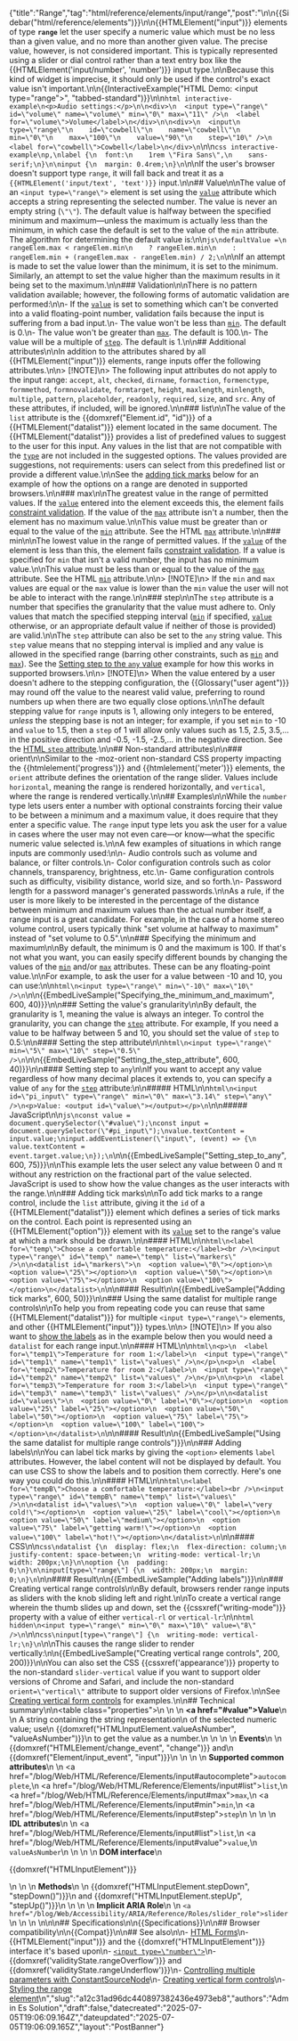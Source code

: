 {"title":"Range","tag":"html/reference/elements/input/range","post":"\n\n{{Sidebar(\"html/reference/elements\")}}\n\n{{HTMLElement(\"input\")}} elements of type **`range`** let the user specify a numeric value which must be no less than a given value, and no more than another given value. The precise value, however, is not considered important. This is typically represented using a slider or dial control rather than a text entry box like the {{HTMLElement('input/number', 'number')}} input type.\n\nBecause this kind of widget is imprecise, it should only be used if the control's exact value isn't important.\n\n{{InteractiveExample(\"HTML Demo: &lt;input type=&quot;range&quot;&gt;\", \"tabbed-standard\")}}\n\n```html interactive-example\n<p>Audio settings:</p>\n\n<div>\n  <input type=\"range\" id=\"volume\" name=\"volume\" min=\"0\" max=\"11\" />\n  <label for=\"volume\">Volume</label>\n</div>\n\n<div>\n  <input\n    type=\"range\"\n    id=\"cowbell\"\n    name=\"cowbell\"\n    min=\"0\"\n    max=\"100\"\n    value=\"90\"\n    step=\"10\" />\n  <label for=\"cowbell\">Cowbell</label>\n</div>\n```\n\n```css interactive-example\np,\nlabel {\n  font:\n    1rem \"Fira Sans\",\n    sans-serif;\n}\n\ninput {\n  margin: 0.4rem;\n}\n```\n\nIf the user's browser doesn't support type `range`, it will fall back and treat it as a `{{HTMLElement('input/text', 'text')}}` input.\n\n## Value\n\nThe value of an `<input type=\"range\">` element is set using the [`value`](/blog/Web/HTML/Reference/Elements/input#value) attribute which accepts a string representing the selected number. The value is never an empty string (`\"\"`). The default value is halfway between the specified minimum and maximum—unless the maximum is actually less than the minimum, in which case the default is set to the value of the `min` attribute. The algorithm for determining the default value is:\n\n```js\ndefaultValue =\n  rangeElem.max < rangeElem.min\n    ? rangeElem.min\n    : rangeElem.min + (rangeElem.max - rangeElem.min) / 2;\n```\n\nIf an attempt is made to set the value lower than the minimum, it is set to the minimum. Similarly, an attempt to set the value higher than the maximum results in it being set to the maximum.\n\n### Validation\n\nThere is no pattern validation available; however, the following forms of automatic validation are performed:\n\n- If the [`value`](/blog/Web/HTML/Reference/Elements/input#value) is set to something which can't be converted into a valid floating-point number, validation fails because the input is suffering from a bad input.\n- The value won't be less than [`min`](/blog/Web/HTML/Reference/Elements/input#min). The default is 0.\n- The value won't be greater than [`max`](/blog/Web/HTML/Reference/Elements/input#max). The default is 100.\n- The value will be a multiple of [`step`](/blog/Web/HTML/Reference/Elements/input#step). The default is 1.\n\n## Additional attributes\n\nIn addition to the attributes shared by all {{HTMLElement(\"input\")}} elements, range inputs offer the following attributes.\n\n> [!NOTE]\n> The following input attributes do not apply to the input range: `accept`, `alt`, `checked`, `dirname`, `formaction`, `formenctype`, `formmethod`, `formnovalidate`, `formtarget`, `height`, `maxlength`, `minlength`, `multiple`, `pattern`, `placeholder`, `readonly`, `required`, `size`, and `src`. Any of these attributes, if included, will be ignored.\n\n### list\n\nThe value of the `list` attribute is the {{domxref(\"Element.id\", \"id\")}} of a {{HTMLElement(\"datalist\")}} element located in the same document. The {{HTMLElement(\"datalist\")}} provides a list of predefined values to suggest to the user for this input. Any values in the list that are not compatible with the [`type`](/blog/Web/HTML/Reference/Elements/input#type) are not included in the suggested options. The values provided are suggestions, not requirements: users can select from this predefined list or provide a different value.\n\nSee the [adding tick marks](#adding_tick_marks) below for an example of how the options on a range are denoted in supported browsers.\n\n### max\n\nThe greatest value in the range of permitted values. If the [`value`](/blog/Web/HTML/Reference/Elements/input#value) entered into the element exceeds this, the element fails [constraint validation](/blog/Web/HTML/Guides/Constraint_validation). If the value of the [`max`](/blog/Web/HTML/Reference/Attributes/max) attribute isn't a number, then the element has no maximum value.\n\nThis value must be greater than or equal to the value of the [`min`](/blog/Web/HTML/Reference/Attributes/min) attribute. See the HTML [`max`](/blog/Web/HTML/Reference/Attributes/max) attribute.\n\n### min\n\nThe lowest value in the range of permitted values. If the [`value`](/blog/Web/HTML/Reference/Elements/input#value) of the element is less than this, the element fails [constraint validation](/blog/Web/HTML/Guides/Constraint_validation). If a value is specified for `min` that isn't a valid number, the input has no minimum value.\n\nThis value must be less than or equal to the value of the [`max`](/blog/Web/HTML/Reference/Attributes/max) attribute. See the HTML [`min`](/blog/Web/HTML/Reference/Attributes/min) attribute.\n\n> [!NOTE]\n> If the `min` and `max` values are equal or the `max` value is lower than the `min` value the user will not be able to interact with the range.\n\n### step\n\nThe `step` attribute is a number that specifies the granularity that the value must adhere to. Only values that match the specified stepping interval ([`min`](#min) if specified, [`value`](/blog/Web/HTML/Reference/Elements/input#value) otherwise, or an appropriate default value if neither of those is provided) are valid.\n\nThe `step` attribute can also be set to the `any` string value. This `step` value means that no stepping interval is implied and any value is allowed in the specified range (barring other constraints, such as [`min`](#min) and [`max`](#max)). See the [Setting step to the `any` value](#setting_step_to_any) example for how this works in supported browsers.\n\n> [!NOTE]\n> When the value entered by a user doesn't adhere to the stepping configuration, the {{Glossary(\"user agent\")}} may round off the value to the nearest valid value, preferring to round numbers up when there are two equally close options.\n\nThe default stepping value for `range` inputs is 1, allowing only integers to be entered, _unless_ the stepping base is not an integer; for example, if you set `min` to -10 and `value` to 1.5, then a `step` of 1 will allow only values such as 1.5, 2.5, 3.5,… in the positive direction and -0.5, -1.5, -2.5,… in the negative direction. See the [HTML `step` attribute](/blog/Web/HTML/Reference/Attributes/step).\n\n## Non-standard attributes\n\n### orient\n\nSimilar to the -moz-orient non-standard CSS property impacting the {{htmlelement('progress')}} and {{htmlelement('meter')}} elements, the `orient` attribute defines the orientation of the range slider. Values include `horizontal`, meaning the range is rendered horizontally, and `vertical`, where the range is rendered vertically.\n\n## Examples\n\nWhile the `number` type lets users enter a number with optional constraints forcing their value to be between a minimum and a maximum value, it does require that they enter a specific value. The `range` input type lets you ask the user for a value in cases where the user may not even care—or know—what the specific numeric value selected is.\n\nA few examples of situations in which range inputs are commonly used:\n\n- Audio controls such as volume and balance, or filter controls.\n- Color configuration controls such as color channels, transparency, brightness, etc.\n- Game configuration controls such as difficulty, visibility distance, world size, and so forth.\n- Password length for a password manager's generated passwords.\n\nAs a rule, if the user is more likely to be interested in the percentage of the distance between minimum and maximum values than the actual number itself, a range input is a great candidate. For example, in the case of a home stereo volume control, users typically think \"set volume at halfway to maximum\" instead of \"set volume to 0.5\".\n\n### Specifying the minimum and maximum\n\nBy default, the minimum is 0 and the maximum is 100. If that's not what you want, you can easily specify different bounds by changing the values of the [`min`](/blog/Web/HTML/Reference/Elements/input#min) and/or [`max`](/blog/Web/HTML/Reference/Elements/input#max) attributes. These can be any floating-point value.\n\nFor example, to ask the user for a value between -10 and 10, you can use:\n\n```html\n<input type=\"range\" min=\"-10\" max=\"10\" />\n```\n\n{{EmbedLiveSample(\"Specifying_the_minimum_and_maximum\", 600, 40)}}\n\n### Setting the value's granularity\n\nBy default, the granularity is 1, meaning the value is always an integer. To control the granularity, you can change the [`step`](/blog/Web/HTML/Reference/Elements/input#step) attribute. For example, If you need a value to be halfway between 5 and 10, you should set the value of `step` to 0.5:\n\n#### Setting the step attribute\n\n```html\n<input type=\"range\" min=\"5\" max=\"10\" step=\"0.5\" />\n```\n\n{{EmbedLiveSample(\"Setting_the_step_attribute\", 600, 40)}}\n\n#### Setting step to `any`\n\nIf you want to accept any value regardless of how many decimal places it extends to, you can specify a value of `any` for the [`step`](/blog/Web/HTML/Reference/Elements/input#step) attribute:\n\n##### HTML\n\n```html\n<input id=\"pi_input\" type=\"range\" min=\"0\" max=\"3.14\" step=\"any\" />\n<p>Value: <output id=\"value\"></output></p>\n```\n\n##### JavaScript\n\n```js\nconst value = document.querySelector(\"#value\");\nconst input = document.querySelector(\"#pi_input\");\nvalue.textContent = input.value;\ninput.addEventListener(\"input\", (event) => {\n  value.textContent = event.target.value;\n});\n```\n\n{{EmbedLiveSample(\"Setting_step_to_any\", 600, 75)}}\n\nThis example lets the user select any value between 0 and π without any restriction on the fractional part of the value selected. JavaScript is used to show how the value changes as the user interacts with the range.\n\n### Adding tick marks\n\nTo add tick marks to a range control, include the `list` attribute, giving it the `id` of a {{HTMLElement(\"datalist\")}} element which defines a series of tick marks on the control. Each point is represented using an {{HTMLElement(\"option\")}} element with its [`value`](/blog/Web/HTML/Reference/Elements/option#value) set to the range's value at which a mark should be drawn.\n\n#### HTML\n\n```html\n<label for=\"temp\">Choose a comfortable temperature:</label><br />\n<input type=\"range\" id=\"temp\" name=\"temp\" list=\"markers\" />\n\n<datalist id=\"markers\">\n  <option value=\"0\"></option>\n  <option value=\"25\"></option>\n  <option value=\"50\"></option>\n  <option value=\"75\"></option>\n  <option value=\"100\"></option>\n</datalist>\n```\n\n#### Result\n\n{{EmbedLiveSample(\"Adding tick marks\", 600, 50)}}\n\n### Using the same datalist for multiple range controls\n\nTo help you from repeating code you can reuse that same {{HTMLElement(\"datalist\")}} for multiple `<input type=\"range\">` elements, and other {{HTMLElement(\"input\")}} types.\n\n> [!NOTE]\n> If you also want to [show the labels](#adding_labels) as in the example below then you would need a `datalist` for each range input.\n\n#### HTML\n\n```html\n<p>\n  <label for=\"temp1\">Temperature for room 1:</label>\n  <input type=\"range\" id=\"temp1\" name=\"temp1\" list=\"values\" />\n</p>\n<p>\n  <label for=\"temp2\">Temperature for room 2:</label>\n  <input type=\"range\" id=\"temp2\" name=\"temp2\" list=\"values\" />\n</p>\n\n<p>\n  <label for=\"temp3\">Temperature for room 3:</label>\n  <input type=\"range\" id=\"temp3\" name=\"temp3\" list=\"values\" />\n</p>\n\n<datalist id=\"values\">\n  <option value=\"0\" label=\"0\"></option>\n  <option value=\"25\" label=\"25\"></option>\n  <option value=\"50\" label=\"50\"></option>\n  <option value=\"75\" label=\"75\"></option>\n  <option value=\"100\" label=\"100\"></option>\n</datalist>\n```\n\n#### Result\n\n{{EmbedLiveSample(\"Using the same datalist for multiple range controls\")}}\n\n### Adding labels\n\nYou can label tick marks by giving the `<option>` elements `label` attributes. However, the label content will not be displayed by default. You can use CSS to show the labels and to position them correctly. Here's one way you could do this.\n\n#### HTML\n\n```html\n<label for=\"tempB\">Choose a comfortable temperature:</label><br />\n<input type=\"range\" id=\"tempB\" name=\"temp\" list=\"values\" />\n\n<datalist id=\"values\">\n  <option value=\"0\" label=\"very cold!\"></option>\n  <option value=\"25\" label=\"cool\"></option>\n  <option value=\"50\" label=\"medium\"></option>\n  <option value=\"75\" label=\"getting warm!\"></option>\n  <option value=\"100\" label=\"hot!\"></option>\n</datalist>\n```\n\n#### CSS\n\n```css\ndatalist {\n  display: flex;\n  flex-direction: column;\n  justify-content: space-between;\n  writing-mode: vertical-lr;\n  width: 200px;\n}\n\noption {\n  padding: 0;\n}\n\ninput[type=\"range\"] {\n  width: 200px;\n  margin: 0;\n}\n```\n\n#### Result\n\n{{EmbedLiveSample(\"Adding labels\")}}\n\n### Creating vertical range controls\n\nBy default, browsers render range inputs as sliders with the knob sliding left and right.\n\nTo create a vertical range wherein the thumb slides up and down, set the {{cssxref(\"writing-mode\")}} property with a value of either `vertical-rl` or `vertical-lr`:\n\n```html hidden\n<input type=\"range\" min=\"0\" max=\"10\" value=\"8\" />\n```\n\n```css\ninput[type=\"range\"] {\n  writing-mode: vertical-lr;\n}\n```\n\nThis causes the range slider to render vertically:\n\n{{EmbedLiveSample(\"Creating vertical range controls\", 200, 200)}}\n\nYou can also set the CSS {{cssxref('appearance')}} property to the non-standard `slider-vertical` value if you want to support older versions of Chrome and Safari, and include the non-standard `orient=\"vertical\"` attribute to support older versions of Firefox.\n\nSee [Creating vertical form controls](/blog/Web/CSS/CSS_writing_modes/Vertical_controls) for examples.\n\n## Technical summary\n\n<table class=\"properties\">\n  <tbody>\n    <tr>\n      <td><strong><a href=\"#value\">Value</a></strong></td>\n      <td>\n        A string containing the string representation\n        of the selected numeric value; use\n        {{domxref(\"HTMLInputElement.valueAsNumber\", \"valueAsNumber\")}}\n        to get the value as a number.\n      </td>\n    </tr>\n    <tr>\n      <td><strong>Events</strong></td>\n      <td>\n        {{domxref(\"HTMLElement/change_event\", \"change\")}} and\n        {{domxref(\"Element/input_event\", \"input\")}}\n      </td>\n    </tr>\n    <tr>\n      <td><strong>Supported common attributes</strong></td>\n      <td>\n        <a href=\"/blog/Web/HTML/Reference/Elements/input#autocomplete\"><code>autocomplete</code></a>,\n        <a href=\"/blog/Web/HTML/Reference/Elements/input#list\"><code>list</code></a>,\n        <a href=\"/blog/Web/HTML/Reference/Elements/input#max\"><code>max</code></a>,\n        <a href=\"/blog/Web/HTML/Reference/Elements/input#min\"><code>min</code></a>,\n        <a href=\"/blog/Web/HTML/Reference/Elements/input#step\"><code>step</code></a>\n      </td>\n    </tr>\n    <tr>\n      <td><strong>IDL attributes</strong></td>\n      <td>\n        <a href=\"/blog/Web/HTML/Reference/Elements/input#list\"><code>list</code></a>,\n        <a href=\"/blog/Web/HTML/Reference/Elements/input#value\"><code>value</code></a>,\n        <code>valueAsNumber</code>\n      </td>\n    </tr>\n    <tr>\n      <td><strong>DOM interface</strong></td>\n      <td><p>{{domxref(\"HTMLInputElement\")}}</p></td>\n    </tr>\n    <tr>\n      <td><strong>Methods</strong></td>\n      <td>\n        {{domxref(\"HTMLInputElement.stepDown\", \"stepDown()\")}}\n        and {{domxref(\"HTMLInputElement.stepUp\", \"stepUp()\")}}\n      </td>\n    </tr>\n    <tr>\n      <td><strong>Implicit ARIA Role</strong></td>\n      <td>\n        <code><a href=\"/blog/Web/Accessibility/ARIA/Reference/Roles/slider_role\">slider</a></code>\n      </td>\n    </tr>\n  </tbody>\n</table>\n\n## Specifications\n\n{{Specifications}}\n\n## Browser compatibility\n\n{{Compat}}\n\n## See also\n\n- [HTML Forms](/blog/Learn_web_development/Extensions/Forms)\n- {{HTMLElement(\"input\")}} and the {{domxref(\"HTMLInputElement\")}} interface it's based upon\n- [`<input type=\"number\">`](/blog/Web/HTML/Reference/Elements/input/number)\n- {{domxref('validityState.rangeOverflow')}} and {{domxref('validityState.rangeUnderflow')}}\n- [Controlling multiple parameters with ConstantSourceNode](/blog/Web/API/Web_Audio_API/Controlling_multiple_parameters_with_ConstantSourceNode)\n- [Creating vertical form controls](/blog/Web/CSS/CSS_writing_modes/Vertical_controls)\n- [Styling the range element](https://css-tricks.com/sliding-nightmare-understanding-range-input/)\n","slug":"a12c31ad96dc440897382436e4973eb8","authors":"Admin Es Solution","draft":false,"datecreated":"2025-07-05T19:06:09.164Z","dateupdated":"2025-07-05T19:06:09.165Z","layout":"PostBanner"}
